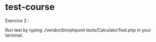 # test-course

Exercice 2 :

Run test by typing ./vendor/bin/phpunit tests/CalculatorTest.php in your terminal.
